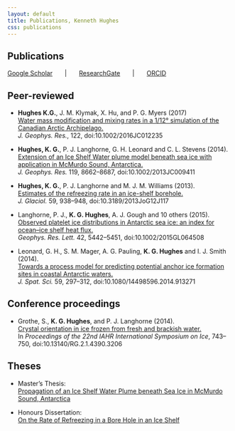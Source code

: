 ```yaml
---
layout: default
title: Publications, Kenneth Hughes
css: publications
---
```


## Publications

[Google Scholar][gs] &nbsp; &nbsp; &nbsp; &#124; &nbsp; &nbsp; &nbsp; [ResearchGate][rg] &nbsp; &nbsp; &nbsp; &#124; &nbsp; &nbsp; &nbsp; [ORCID][oi]

## Peer-reviewed

* __Hughes K.G.__, J. M. Klymak, X. Hu, and P. G. Myers (2017)  
[Water mass modification and mixing rates in a 1/12° simulation of the Canadian Arctic Archipelago.][pr5]  
*J. Geophys. Res.*, 122, doi:10.1002/2016JC012235

* __Hughes, K. G.__, P. J. Langhorne, G. H. Leonard and C. L. Stevens (2014).  
[Extension of an Ice Shelf Water plume model beneath sea ice with application in McMurdo Sound, Antarctica.][pr4]  
*J. Geophys. Res.* 119, 8662–8687, doi:10.1002/2013JC009411

* __Hughes, K. G.__, P. J. Langhorne and M. J. M. Williams (2013).  
[Estimates of the refreezing rate in an ice-shelf borehole.][pr3]  
*J. Glaciol.* 59, 938–948, doi:10.3189/2013JoG12J117

* Langhorne, P. J., __K. G. Hughes__, A. J. Gough and 10 others (2015).  
[Observed platelet ice distributions in Antarctic sea ice: an index for ocean–ice shelf heat flux.][pr2]  
*Geophys. Res. Lett.* 42, 5442–5451, doi:10.1002/2015GL064508

* Leonard, G. H., S. M. Mager, A. G. Pauling, __K. G. Hughes__ and I. J. Smith (2014).  
[Towards a process model for predicting potential anchor ice formation sites in coastal Antarctic waters.][pr1]  
*J. Spat. Sci.* 59, 297–312, doi:10.1080/14498596.2014.913271

## Conference proceedings

* Grothe, S., __K. G. Hughes__, and P. J. Langhorne (2014).  
[Crystal orientation in ice frozen from fresh and brackish water.][cp1]  
In *Proceedings of the 22nd IAHR International Symposium on Ice*, 743–750, doi:10.13140/RG.2.1.4390.3206

## Theses

- Master’s Thesis:  
[Propagation of an Ice Shelf Water Plume beneath Sea Ice in McMurdo Sound, Antarctica][mt]

- Honours Dissertation:  
[On the Rate of Refreezing in a Bore Hole in an Ice Shelf][ht]

[oi]: http://orcid.org/0000-0001-5066-3310
[rg]: https://www.researchgate.net/profile/Kenneth_Hughes2
[gs]: https://scholar.google.ca/citations?hl=en&user=hi2Jk_0AAAAJ&view_op=list_works&gmla=AJsN-F4Zdrx9Pf-PPqjz6hrH-DheV_vXiMWX3S7tEtSkmvBg_8eGJ2SgiEqMtRP6Mb6ypgid5nG3qMSTEawch62wteDpnvaeOO0VaHGLMWMILMeUpYThUhuF9rPxErjMWzQge1QX58hN
[pr5]: http://dx.doi.org/10.1002/2016JC012200
[pr4]: http://dx.doi.org/10.1002/2013JC009411
[pr3]: http://dx.doi.org/10.3189/2013JoG12J117
[pr2]: http://dx.doi.org/10.1002/2015GL064508
[pr1]: http://dx.doi.org/10.1080/14498596.2014.913271
[cp1]: http://dx.doi.org/10.13140/RG.2.1.4390.3206
[mt]: http://hdl.handle.net/10523/4325
[ht]: /docs/Ken%20Hughes%20Honours%20Dissertation.pdf
